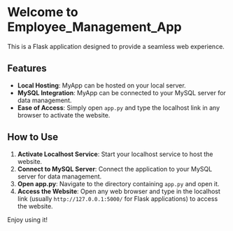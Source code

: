 # Welcome to Employee_Management_App

This is a Flask application designed to provide a seamless web experience.

## Features
- **Local Hosting**: MyApp can be hosted on your local server.
- **MySQL Integration**: MyApp can be connected to your MySQL server for data management.
- **Ease of Access**: Simply open `app.py` and type the localhost link in any browser to activate the website.

## How to Use
1. **Activate Localhost Service**: Start your localhost service to host the website.
2. **Connect to MySQL Server**: Connect the application to your MySQL server for data management.
3. **Open app.py**: Navigate to the directory containing `app.py` and open it.
4. **Access the Website**: Open any web browser and type in the localhost link (usually `http://127.0.0.1:5000/` for Flask applications) to access the website.

Enjoy using it!

